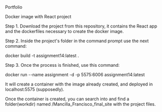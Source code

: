 Portfolio

Docker image with React project

Step 1. Download the project from this repository, it contains the React app and the dockerfiles necessary to create the docker image.

Step 2. Inside the project's folder in the command prompt use the next command:

docker build -t assignment14:latest .

Step 3. Once the process is finished, use this command:

docker run --name assignment -d -p 5575:6006 assignment14:latest

It will create a container with the image already created, and deployed in localhost:5575 (supposedly).

Once the container is created, you can search into and find a folder(workdir) named /Mancilla_Francisco_final_site with the project files.